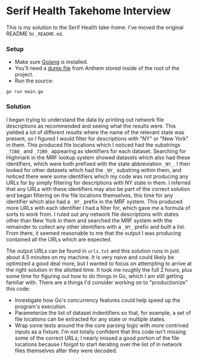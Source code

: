 # Serif Health Takehome Interview

This is my solution to the Serif Health take-home. I've moved the original README to `_README.md`.

### Setup

* Make sure [Golang](https://go.dev/doc/install) is installed.
* You'll need a [dump file](https://antm-pt-prod-dataz-nogbd-nophi-us-east1.s3.amazonaws.com/anthem/2024-06-01_anthem_index.json.gz) from Anthem stored inside of the root of the project.
* Run the source:
```
go run main.go
```

### Solution

I began trying to understand the data by printing out network file descriptions as recommended and seeing what the results were. This yielded a lot of different results where the name of the relevant
state was present, so I figured I would filter for descriptions with "NY" or "New York" in them. This produced file locations which I noticed had the substrings `_71B0_` and `_72B0_` appearing as
identifiers for each dataset. Searching for Highmark in the MRF lookup system showed datasets which also had these identifiers, which were both prefixed with the state abbreviation `_NY_`. I then looked
for other datasets which had the `_NY_` substring within them, and noticed there were some identifiers which my code was not producing any URLs for by simply filtering for descriptions with NY state in them.
I inferred that any URLs with these identifiers may also be part of the correct solution and began filtering on the file locations themselves, this time for any identifier which also had a `_NY_` prefix in
the MRF system. This produced more URLs with each identifier I had a filter for, which gave me a formula of sorts to work from. I ruled out any network file descriptions with states other than New York in
them and searched the MRF system with the remainder to collect any other identifiers with a `_NY_` prefix and built a list. From there, it seemed reasonable to me that the output I was producing contained
all the URLs which are expected.

The output URLs can be found in `urls.txt` and this solution runs in just about 4.5 minutes on my machine. It is very naive and could likely be optimized a good deal more, but I wanted to focus on
attempting to arrive at the right solution in the allotted time. It took me roughly the full 2 hours, plus some time for figuring out how to do things in Go, which I am still getting familiar with.
There are a things I'd consider working on to "productionize" this code:
* Investigate how Go's concurrency features could help speed up the program's execution.
* Parameterize the list of dataset indentifiers so that, for example, a set of file locations can be extracted for any state or multiple states.
* Wrap some tests around the the core parsing logic with more contrived inputs as a fixture. I'm not totally confident that this code isn't missing some of the correct URLs; I nearly missed a good portion of
the file locations because I forgot to start iterating over the list of in network files themselves after they were decoded. 

